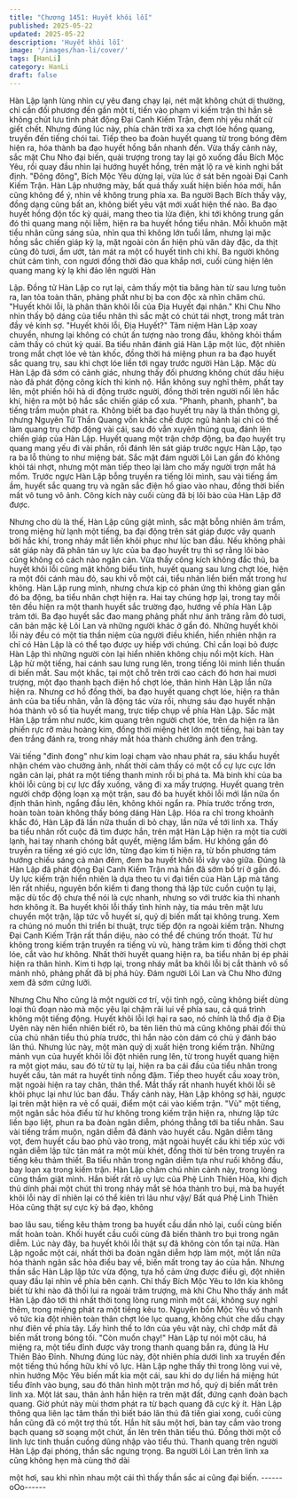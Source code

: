 ```yaml
---
title: "Chương 1451: Huyết khôi lỗi"
published: 2025-05-22
updated: 2025-05-22
description: 'Huyết khôi lỗi'
image: '/images/han-li/cover/'
tags: [HanLi]
category: HanLi
draft: false
---
```


Hàn Lập lạnh lùng nhìn cự yêu đang chạy lại, nét mặt không chút
dị thường, chỉ cần đối phương đến gần một tí, tiến vào phạm vi
kiếm trận thì hắn sẽ không chút lưu tình phát động Đại Canh Kiếm
Trận, đem nhị yêu nhất cử giết chết.
Nhưng đúng lúc này, phía chân trời xa xa chợt lóe hồng quang,
truyền đến tiếng chói tai.
Tiếp theo ba đoàn huyết quang từ trong bóng đêm hiện ra, hóa
thành ba đạo huyết hồng bắn nhanh đến.
Vừa thấy cảnh này, sắc mặt Chu Nho đại biến, quải trượng trong
tay lại gõ xuống đầu Bích Mộc Yêu, rồi quay đầu nhìn lại hướng
huyết hồng, trên mặt lộ ra vẻ kinh nghi bất định. "Đông đông",
Bích Mộc Yêu dừng lại, vừa lúc ở sát bên ngoài Đại Canh Kiếm
Trận.
Hàn Lập nhướng mày, bất quá thấy xuất hiện biến hóa mới, hắn
cũng không để ý, nhìn về không trung phía xa. Ba người Bạch
Bích thấy vậy, đồng dạng cũng bất an, không biết yêu vật mới
xuất hiện thế nào.
Ba đạo huyết hồng độn tốc kỳ quái, mang theo tia lửa điện, khi tới
không trung gần đó thì quang mang nội liễm, hiện ra ba huyết
hồng tiểu nhân.
Mỗi khuôn mặt tiểu nhân cũng sáng sủa, nhìn qua thì không lớn
tuổi lắm, nhưng lại mặc hồng sắc chiến giáp kỳ lạ, mặt ngoài còn
ẩn hiện phù văn dày đặc, da thịt cũng đỏ tươi, ẩm ướt, tản mát ra
một cổ huyết tinh chi khí.
Ba người không chút cảm tình, con ngươi đồng thời đảo qua khắp
nơi, cuối cùng hiện lên quang mang kỳ lạ khi đảo lên người Hàn

Lập.
Đồng tử Hàn Lập co rụt lại, cảm thấy một tia băng hàn từ sau
lưng tuôn ra, lan tỏa toàn thân, phảng phất như bị ba con độc xà
nhìn chăm chú. "Huyết khôi lỗi, là phân thân khôi lỗi của Địa
Huyết đại nhân." Khi Chu Nho nhìn thấy bộ dáng của tiểu nhân thì
sắc mặt có chút tái nhợt, trong mắt tràn đầy vẻ kính sợ. "Huyết
khôi lỗi, Địa Huyết?" Tâm niệm Hàn Lập xoay chuyển, nhưng lại
không có chút ấn tượng nào trong đầu, không khỏi thầm cảm thấy
có chút kỳ quái.
Ba tiểu nhân đánh giá Hàn Lập một lúc, đột nhiên trong mắt chợt
lóe vẻ tàn khốc, đồng thời há miệng phun ra ba đạo huyết sắc
quang trụ, sau khi chợt lóe liền tới ngay trước người Hàn Lập.
Mặc dù Hàn Lập đã sớm có cảnh giác, nhưng thấy đối phương
không chút dấu hiệu nào đã phát động công kích thì kinh nộ.
Hắn không suy nghĩ thêm, phất tay lên, một phiến hôi hà di động
trước người, đồng thời trên người nổi lên hắc khí, hiện ra một bộ
hắc sắc chiến giáp cổ xưa. "Phanh, phanh, phanh", ba tiếng trầm
muộn phát ra.
Không biết ba đạo huyết trụ này là thần thông gì, nhưng Nguyên
Từ Thần Quang vốn khắc chế được ngũ hành lại chỉ có thể làm
quang trụ chớp động vài cái, sau đó vẫn xuyên thủng qua, đánh
lên chiến giáp của Hàn Lập.
Huyết quang một trận chớp động, ba đạo huyết trụ quang mang
yếu đi vài phần, rồi đánh lên sát giáp trước ngực Hàn Lập, tạo ra
ba lỗ thủng to như miệng bát.
Sắc mặt đám người Lôi Lan gần đó không khỏi tái nhợt, nhưng
một màn tiếp theo lại làm cho mấy người trợn mắt há mồm.
Trước ngực Hàn Lập bỗng truyền ra tiếng lôi mình, sau vài tiếng
ầm ầm, huyết sắc quang trụ và ngân sắc điện hồ giao vào nhau,
đồng thời biến mất vô tung vô ảnh. Công kích này cuối cùng đã bị
lôi bào của Hàn Lập đỡ được.

Nhưng cho dù là thế, Hàn Lập cũng giật mình, sắc mặt bỗng
nhiên âm trầm, trong miệng hừ lạnh một tiếng, ba đại động trên
sát giáp được vây quanh bởi hắc khí, trong nháy mắt liền khôi
phục như lúc ban đầu. Nếu không phải sát giáp này đã phân tán
uy lực của ba đạo huyết trụ thì sợ rằng lôi bào cũng không có
cách nào ngăn cản.
Vừa thấy công kích không đắc thủ, ba huyết khôi lỗi cũng mặt
không biểu tình, huyết quang sau lưng chợt lóe, hiện ra một đôi
cánh màu đỏ, sau khi vỗ một cái, tiểu nhân liền biến mất trong hư
không.
Hàn Lập rung mình, nhưng chưa kịp có phản ứng thì không gian
gần đó ba động, ba tiểu nhân chợt hiện ra.
Hai tay chúng hợp lại, trong tay mỗi tên đều hiện ra một thanh
huyết sắc trường đạo, hướng về phía Hàn Lập trảm tới. Ba đạo
huyết sắc đao mang phảng phất như ánh trăng rằm đỏ tươi, căn
bản mặc kệ Lôi Lan và những người khác ở gần đó.
Những huyết khôi lỗi này đều có một tia thần niệm của người điều
khiển, hiển nhiên nhận ra chỉ có Hàn Lập là có thể tạo được uy
hiếp với chúng. Chỉ cần loại bỏ được Hàn Lập thì những người
còn lại hiển nhiên không chịu nổi một kích. Hàn Lập hừ một tiếng,
hai cánh sau lưng rung lên, trong tiếng lôi minh liền thuấn di biến
mất.
Sau một khắc, tại một chỗ trên trời cao cách đó hơn hai mươi
trượng, một đạo thanh bạch điện hồ chợt lóe, thân hình Hàn Lập
lần nữa hiện ra.
Nhưng cơ hồ đồng thời, ba đạo huyết quang chợt lóe, hiện ra
thân ảnh của ba tiểu nhân, vẫn là động tác vừa rồi, nhưng sáu
đạo huyết nhận hóa thành vô số tia huyết mang, trực tiếp chụp về
phía Hàn Lập.
Sắc mặt Hàn Lập trầm như nước, kim quang trên người chợt lóe,
trên da hiện ra lân phiến rực rỡ màu hoàng kim, đồng thời miệng
hét lớn một tiếng, hai bàn tay đen trắng đánh ra, trong nháy mắt
hóa thành chưởng ảnh đen trắng.

Vài tiếng "đinh đong" như kim loại chạm vào nhau phát ra, sáu
khẩu huyết nhận chém vào chưởng ảnh, nhất thời cảm thấy có
một cổ cự lực cực lớn ngăn cản lại, phát ra một tiếng thanh minh
rồi bị phá ta. Mà binh khí của ba khôi lỗi cũng bị cự lực đẩy
xuống, văng đi xa mấy trượng.
Huyết quang trên người chớp động loạn xạ một trận, sau đó ba
huyết khôi lỗi mới lần nữa ổn định thân hình, ngẩng đầu lên,
không khỏi ngẩn ra. Phía trước trống trơn, hoàn toàn toàn không
thấy bóng dáng Hàn Lập. Hóa ra chỉ trong khoảnh khắc đó, Hàn
Lập đã lần nữa thuấn di bỏ chạy, lần nữa về tới linh xa. Thấy ba
tiểu nhân rốt cuộc đã tìm được hắn, trên mặt Hàn Lập hiện ra một
tia cười lạnh, hai tay nhanh chóng bắt quyết, miệng lẩm bẩm.
Hư không gần đó truyền ra tiếng xé gió cực lớn, từng đạo kim ti
hiện ra, từ bốn phương tám hướng chiếu sáng cả màn đêm, đem
ba huyết khôi lỗi vây vào giữa.
Đúng là Hàn Lập đã phát động Đại Canh Kiếm Trận mà hắn đã
sớm bố trí ở gần đó.
Uy lực kiếm trận hiển nhiên là dựa theo tu vi đại tiến của Hàn Lập
mà tăng lên rất nhiều, nguyên bổn kiếm ti đang thong thả lập tức
cuồn cuộn tụ lại, mặc dù tốc độ chưa thể nói là cực nhanh, nhưng
so với trước kia thì nhanh hơn không ít.
Ba huyết khôi lỗi thấy tình hình này, tia máu trên mặt lưu chuyển
một trận, lập tức vỗ huyết sí, quỷ dị biến mất tại không trung.
Xem ra chúng nó muốn thi triển bí thuật, trực tiếp độn ra ngoài
kiếm trận. Nhưng Đại Canh Kiếm Trận rất thần diệu, nào có thể
để chúng trốn thoát. Từ hư không trong kiếm trận truyền ra tiếng
vù vù, hàng trăm kim ti đồng thời chợt lóe, cắt vào hư không.
Nhất thời huyết quang hiện ra, ba tiểu nhân bị ép phải hiện ra
thân hình. Kim ti hợp lại, trong nháy mắt ba khôi lỗi bị cắt thành vô
số mảnh nhỏ, phảng phất đã bị phá hủy.
Đám người Lôi Lan và Chu Nho đứng xem đã sớm cứng lưỡi.

Nhưng Chu Nho cũng là một người cơ trí, vội tỉnh ngộ, cũng
không biết dùng loại thủ đoạn nào mà mộc yêu lại chậm rãi lui về
phía sau, cả quá trình không một tiếng động.
Huyết khôi lỗi lợi hại ra sao, nó chính là thổ địa ở Địa Uyên này
nên hiển nhiên biết rõ, ba tên liên thủ mà cũng không phải đối thủ
của chủ nhân tiểu thú phía trước, thì hắn nào còn dám có chủ ý
đánh báo lân thú. Nhưng lúc này, một màn quỷ dị xuất hiện trong
kiếm trận.
Những mảnh vụn của huyết khôi lỗi đột nhiên rung lên, từ trong
huyết quang hiện ra một giọt máu, sau đó từ từ tụ lại, hiện ra ba
cái đầu của tiểu nhân trong huyết cầu, tản mát ra huyết tinh nồng
đậm.
Tiếp theo huyết cầu xoay tròn, mặt ngoài hiện ra tay chân, thân
thể. Mắt thấy rất nhanh huyết khôi lỗi sẽ khôi phục lại như lúc ban
đầu.
Thấy cảnh này, Hàn Lập không sợ hãi, ngược lại trên mặt hiện ra
vẻ cổ quái, điểm một cái vào kiếm trận.
"Vù" một tiếng, một ngân sắc hỏa điểu từ hư không trong kiếm
trận hiện ra, nhưng lập tức liền bạo liệt, phun ra ba đoàn ngân
diễm, phóng thẳng tới ba tiểu nhân. Sau vài tiếng trầm muộn,
ngân diễm đã đánh vào huyết cầu.
Ngân diễm tăng vọt, đem huyết cầu bao phủ vào trong, mặt ngoài
huyết cầu khi tiếp xúc với ngân diễm lập tức tản mát ra một mùi
khét, đồng thời từ bên trong truyền ra tiếng kêu thảm thiết. Ba tiểu
nhân trong ngân diễm tựa như ruồi không đầu, bay loạn xạ trong
kiếm trận. Hàn Lập chăm chú nhìn cảnh này, trong lòng cũng
thầm giật mình.
Hắn biết rất rõ uy lực của Phệ Linh Thiên Hỏa, khi địch thủ dính
phải một chút thì trong nháy mắt sẽ hóa thành tro bụi, mà ba
huyết khôi lỗi này dĩ nhiên lại có thể kiên trì lâu như vậy/
Bất quá Phệ Linh Thiên Hỏa cũng thật sự cực kỳ bá đạo, không

bao lâu sau, tiếng kêu thảm trong ba huyết cầu dần nhỏ lại, cuối
cùng biến mất hoàn toàn. Khối huyết cầu cuối cùng đã biến thành
tro bụi trong ngân diễm. Lúc này đây, ba huyết khôi lỗi thật sự đã
không còn tổn tại nữa.
Hàn Lập ngoắc một cái, nhất thời ba đoàn ngân diễm hợp làm
một, một lần nữa hóa thành ngân sắc hỏa điểu bay về, biến mất
trong tay áo của hắn. Nhưng thần sắc Hàn Lập lập tức vừa động,
tựa hồ cảm ứng được điều gì, đột nhiên quay đầu lại nhìn về phía
bên cạnh.
Chỉ thấy Bích Mộc Yêu to lớn kia không biết từ khi nào đã thối lui
ra ngoài trăm trượng, mà khi Chu Nho thấy ánh mắt Hàn Lập đảo
tới thì nhất thời tong lòng rung mình một cái, không suy nghĩ
thêm, trong miệng phát ra một tiếng kêu to.
Nguyên bổn Mộc Yêu vô thanh vô tức kia đột nhiên toàn thân
chợt lóe lục quang, không chút che dấu chạy như điên về phía
tây. Lấy hình thể to lớn của yêu vật này, chỉ chớp mắt đã biến mất
trong bóng tối. "Còn muốn chạy!" Hàn Lập tự nói một câu, há
miệng ra, một tiểu đỉnh được vây trong thanh quang bắn ra, đúng
là Hư Thiên Bảo Đỉnh. Nhưng đúng lúc này, đột nhiên phía dưới
linh xa truyền đến một tiếng thú hống hữu khí vô lực.
Hàn Lập nghe thấy thì trong lòng vui vẻ, nhìn hướng Mộc Yêu
biến mất kia một cái, sau khi do dự liền há miệng hút tiểu đỉnh vào
bụng, sau đó thân hình một trận mơ hồ, quỷ dị biến mất trên linh
xa. Một lát sau, thân ảnh hắn hiện ra trên mặt đất, đứng cạnh
đoàn bạch quang. Giờ phút này mùi thơm phát ra từ bạch quang
đã cực kỳ ít.
Hàn Lập thông qua liên lạc tâm thần thì biết báo lân thú đã tiến
giai xong, cuối cùng hắn cũng đã có một trợ thủ tốt.
Hắn hít sâu một hơi, bàn tay cắm vào trong bạch quang sờ soạng
một chút, ấn lên trên thân tiểu thú. Đồng thời một cổ linh lực tinh
thuần cuồng dũng nhập vào tiểu thú. Thanh quang trên người
Hàn Lập đại phóng, thần sắc ngưng trọng.
Ba người Lôi Lan trên linh xa cũng không hẹn mà cùng thở dài

một hơi, sau khi nhìn nhau một cái thì thấy thần sắc ai cũng đại
biến.
------oOo------
